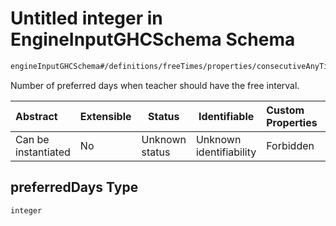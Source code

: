# Untitled integer in EngineInputGHCSchema Schema

```txt
engineInputGHCSchema#/definitions/freeTimes/properties/consecutiveAnyTime/properties/preferredDays
```

Number of preferred days when teacher should have the free interval.


| Abstract            | Extensible | Status         | Identifiable            | Custom Properties | Additional Properties | Access Restrictions | Defined In                                                         |
| :------------------ | ---------- | -------------- | ----------------------- | :---------------- | --------------------- | ------------------- | ------------------------------------------------------------------ |
| Can be instantiated | No         | Unknown status | Unknown identifiability | Forbidden         | Allowed               | none                | [ghc.schema.json\*](../out/ghc.schema.json "open original schema") |

## preferredDays Type

`integer`

